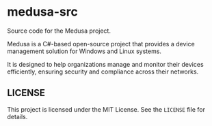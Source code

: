 # medusa-src

Source code for the Medusa project.

Medusa is a C#-based open-source project that provides a device management solution for Windows and Linux systems.

It is designed to help organizations manage and monitor their devices efficiently, ensuring security and compliance across their networks.

## LICENSE

This project is licensed under the MIT License. See the `LICENSE` file for details.
